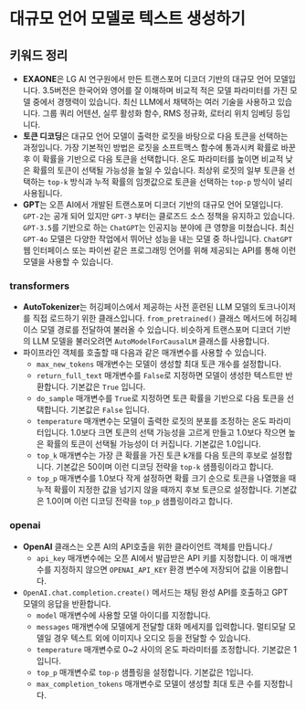 # 대규모 언어 모델로 텍스트 생성하기

## 키워드 정리

- **EXAONE**은 LG AI 연구원에서 만든 트랜스포머 디코더 기반의 대규모 언어 모델입니다. 3.5버전은 한국어와 영어를 잘 이해하며 비교적 적은 모델 파라미터를 가진 모델 중에서 경쟁력이 있습니다. 최신 LLM에서 채택하는 여러 기술을 사용하고 있습니다. 그룹 쿼리 어텐션, 실루 활성화 함수, RMS 정규화, 로터리 위치 임베딩 등입니다. 
- **토큰 디코딩**은 대규모 언어 모델이 출력한 로짓을 바탕으로 다음 토큰을 선택하는 과정입니다. 가장 기본적인 방법은 로짓을 소프트맥스 함수에 통과시켜 확률로 바꾼 후 이 확률을 기반으로 다음 토큰을 선택합니다. 온도 파라미터를 높이면 비교적 낮은 확률의 토큰이 선택될 가능성을 높일 수 있습니다. 최상위 로짓의 일부 토큰을 선택하는 `top-k` 방식과 누적 확률의 임곗값으로 토큰을 선택하는 `top-p` 방식이 널리 사용됩니다.
- **GPT**는 오픈 AI에서 개발된 트랜스포머 디코더 기반의 대규모 언어 모델입니다. `GPT-2`는 공개 되어 있지만 `GPT-3` 부터는 클로즈드 소스 정책을 유지하고 있습니다. `GPT-3.5`를 기반으로 하는 `ChatGPT`는 인공지능 분야에 큰 영향을 미쳤습니다. 최신 `GPT-4o` 모델은 다양한 작업에서 뛰어난 성능을 내는 모델 중 하나입니다. `ChatGPT` 웹 인터페이스 또는 파이썬 같은 프로그래밍 언어를 위해 제공되는 API를 통해 이런 모델을 사용할 수 있습니다. 

### transformers

- **AutoTokenizer**는 허깅페이스에서 제공하는 사전 훈련된 LLM 모델의 토크나이저를 직접 로드하기 위한 클래스입니다. `from_pretrained()` 클래스 메서드에 허깅페이스 모델 경로를 전달하여 불러올 수 있습니다. 비슷하게 트랜스포머 디코더 기반의 LLM 모델을 불러오려면 `AutoModelForCausalLM` 클래스를 사용합니다. 
- 파이프라인 객체를 호출할 때 다음과 같은 매개변수를 사용할 수 있습니다.
    - `max_new_tokens` 매개변수는 모델이 생성할 최대 토큰 개수를 설정합니다.
    - `return_full_text` 매개변수를 `False`로 지정하면 모델이 생성한 텍스트만 반환합니다. 기본값은 `True` 입니다.
    - `do_sample` 매개변수를 `True`로 지정하면 토큰 확률을 기반으로 다음 토큰을 선택합니다. 기본값은 `False` 입니다.
    - `temperature` 매개변수는 모델이 출력한 로짓의 분포를 조정하는 온도 파라미터입니다. 1.0보다 크면 토큰의 선택 가능성을 고르게 만들고 1.0보다 작으면 높은 확률의 토큰이 선택될 가능성이 더 커집니다. 기본값은 1.0입니다.
    - `top_k` 매개변수는 가장 큰 확률을 가진 토큰 k개를 다음 토큰의 후보로 설정합니다. 기본값은 50이며 이런 디코딩 전략을 `top-k` 샘플링이라고 합니다.
    - `top_p` 매개변수를 1.0보다 작게 설정하면 확률 크기 순으로 토큰을 나열했을 때 누적 확률이 지정한 값을 넘기지 않을 때까지 후보 토큰으로 설정합니다. 기본값은 1.0이며 이런 디코딩 전략을 `top_p` 샘플링이라고 합니다.

### openai

- **OpenAI** 클래스는 오픈 AI의 API호출을 위한 클라이언트 객체를 만듭니다./
    - `api_key` 매개변수에는 오픈 AI에서 발급받은 API 키를 지정합니다. 이 매개변수를 지정하지 않으면 `OPENAI_API_KEY` 환경 변수에 저장되어 값을 이용합니다.
- `OpenAI.chat.completion.create()` 메서드는 채팅 완성 API를 호출하고 GPT 모델의 응답을 반환합니다.
    - `model` 매개변수에 사용할 모델 아이디를 지정합니다.
    - `messages` 매개변수에 모델에게 전달할 대화 메세지를 입력합니다. 멀티모달 모델일 경우 텍스트 외에 이미지나 오디오 등을 전달할 수 있습니다. 
    - `temperature` 매개변수로 0\~2 사이의 온도 파라미터를 조정합니다. 기본값은 1입니다. 
    - `top_p` 매개변수로 `top-p` 샘플링을 설정합니다. 기본값은 1입니다. 
    - `max_completion_tokens` 매개변수로 모델이 생성할 최대 토큰 수를 지정합니다.